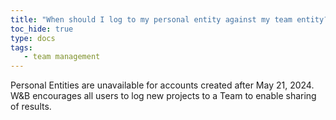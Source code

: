 ```yaml
---
title: "When should I log to my personal entity against my team entity?"
toc_hide: true
type: docs
tags:
   - team management
---
```

Personal Entities are unavailable for accounts created after May 21, 2024. W&B encourages all users to log new projects to a Team to enable sharing of results.